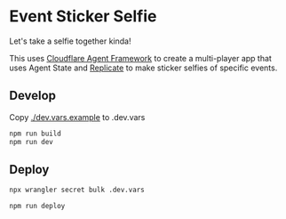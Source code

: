 # Event Sticker Selfie

Let's take a selfie together kinda!

This uses [Cloudflare Agent Framework](https://agents.cloudflare.com) to create a multi-player app that uses Agent State and [Replicate](https://replicate.com) to make sticker selfies of specific events.

## Develop

Copy [./dev.vars.example](./.dev.vars.example) to .dev.vars

```bash
npm run build
npm run dev
```

## Deploy

```bash
npx wrangler secret bulk .dev.vars
```

```bash
npm run deploy
```
